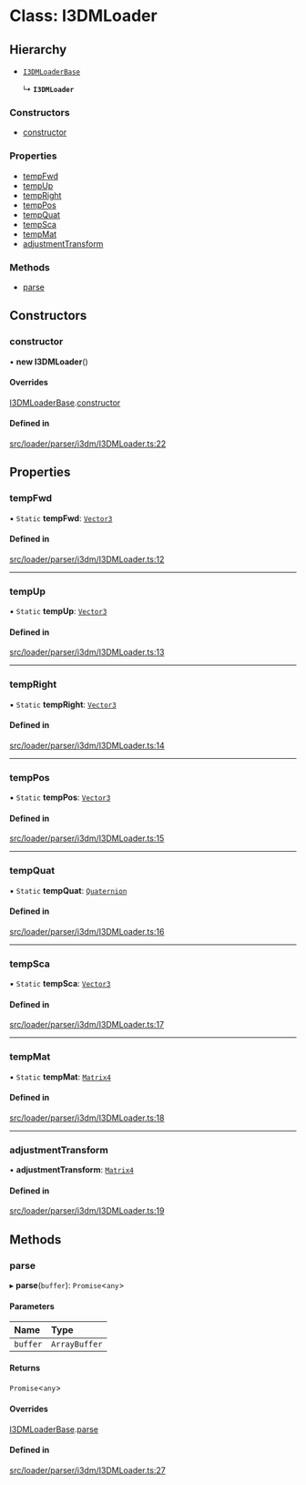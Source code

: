 # Class: I3DMLoader

## Hierarchy

- [`I3DMLoaderBase`](I3DMLoaderBase.md)

  ↳ **`I3DMLoader`**

### Constructors

- [constructor](I3DMLoader.md#constructor)

### Properties

- [tempFwd](I3DMLoader.md#tempfwd)
- [tempUp](I3DMLoader.md#tempup)
- [tempRight](I3DMLoader.md#tempright)
- [tempPos](I3DMLoader.md#temppos)
- [tempQuat](I3DMLoader.md#tempquat)
- [tempSca](I3DMLoader.md#tempsca)
- [tempMat](I3DMLoader.md#tempmat)
- [adjustmentTransform](I3DMLoader.md#adjustmenttransform)

### Methods

- [parse](I3DMLoader.md#parse)

## Constructors

### constructor

• **new I3DMLoader**()

#### Overrides

[I3DMLoaderBase](I3DMLoaderBase.md).[constructor](I3DMLoaderBase.md#constructor)

#### Defined in

[src/loader/parser/i3dm/I3DMLoader.ts:22](https://github.com/Orillusion/orillusion/blob/main/src/loader/parser/i3dm/I3DMLoader.ts#L22)

## Properties

### tempFwd

▪ `Static` **tempFwd**: [`Vector3`](Vector3.md)

#### Defined in

[src/loader/parser/i3dm/I3DMLoader.ts:12](https://github.com/Orillusion/orillusion/blob/main/src/loader/parser/i3dm/I3DMLoader.ts#L12)

___

### tempUp

▪ `Static` **tempUp**: [`Vector3`](Vector3.md)

#### Defined in

[src/loader/parser/i3dm/I3DMLoader.ts:13](https://github.com/Orillusion/orillusion/blob/main/src/loader/parser/i3dm/I3DMLoader.ts#L13)

___

### tempRight

▪ `Static` **tempRight**: [`Vector3`](Vector3.md)

#### Defined in

[src/loader/parser/i3dm/I3DMLoader.ts:14](https://github.com/Orillusion/orillusion/blob/main/src/loader/parser/i3dm/I3DMLoader.ts#L14)

___

### tempPos

▪ `Static` **tempPos**: [`Vector3`](Vector3.md)

#### Defined in

[src/loader/parser/i3dm/I3DMLoader.ts:15](https://github.com/Orillusion/orillusion/blob/main/src/loader/parser/i3dm/I3DMLoader.ts#L15)

___

### tempQuat

▪ `Static` **tempQuat**: [`Quaternion`](Quaternion.md)

#### Defined in

[src/loader/parser/i3dm/I3DMLoader.ts:16](https://github.com/Orillusion/orillusion/blob/main/src/loader/parser/i3dm/I3DMLoader.ts#L16)

___

### tempSca

▪ `Static` **tempSca**: [`Vector3`](Vector3.md)

#### Defined in

[src/loader/parser/i3dm/I3DMLoader.ts:17](https://github.com/Orillusion/orillusion/blob/main/src/loader/parser/i3dm/I3DMLoader.ts#L17)

___

### tempMat

▪ `Static` **tempMat**: [`Matrix4`](Matrix4.md)

#### Defined in

[src/loader/parser/i3dm/I3DMLoader.ts:18](https://github.com/Orillusion/orillusion/blob/main/src/loader/parser/i3dm/I3DMLoader.ts#L18)

___

### adjustmentTransform

• **adjustmentTransform**: [`Matrix4`](Matrix4.md)

#### Defined in

[src/loader/parser/i3dm/I3DMLoader.ts:19](https://github.com/Orillusion/orillusion/blob/main/src/loader/parser/i3dm/I3DMLoader.ts#L19)

## Methods

### parse

▸ **parse**(`buffer`): `Promise`<`any`\>

#### Parameters

| Name | Type |
| :------ | :------ |
| `buffer` | `ArrayBuffer` |

#### Returns

`Promise`<`any`\>

#### Overrides

[I3DMLoaderBase](I3DMLoaderBase.md).[parse](I3DMLoaderBase.md#parse)

#### Defined in

[src/loader/parser/i3dm/I3DMLoader.ts:27](https://github.com/Orillusion/orillusion/blob/main/src/loader/parser/i3dm/I3DMLoader.ts#L27)
